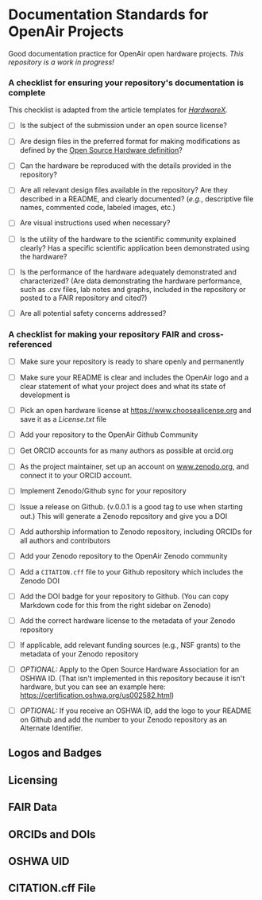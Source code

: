 # Documentation Standards for OpenAir Projects
Good documentation practice for OpenAir open hardware projects. _This repository is a work in progress!_

### A checklist for ensuring your repository's documentation is complete 
This checklist is adapted from the article templates for [_HardwareX_](https://www.doi.org/10.5281/zenodo.3364474).
- [ ] Is the subject of the submission under an open source license?
- [ ] Are design files in the preferred format for making modifications as defined by the [Open Source Hardware definition](https://www.oshwa.org/definition/)?
- [ ] Can the hardware be reproduced with the details provided in the repository?
- [ ] Are all relevant design files available in the repository? Are they described in a README, and clearly documented? (_e.g._, descriptive file names, commented code, labeled images, etc.) 
- [ ] Are visual instructions used when necessary?
- [ ] Is the utility of the hardware to the scientific community explained clearly? Has a specific scientific application been demonstrated using the hardware?
- [ ] Is the performance of the hardware adequately demonstrated and characterized? (Are data demonstrating the hardware performance, such as .csv files, lab notes and graphs, included in the repository or posted to a FAIR repository and cited?)
- [ ] Are all potential safety concerns addressed?


### A checklist for making your repository FAIR and cross-referenced
- [ ] Make sure your repository is ready to share openly and permanently
- [ ] Make sure your README is clear and includes the OpenAir logo and a clear statement of what your project does and what its state of development is
- [ ] Pick an open hardware license at https://www.choosealicense.org and save it as a *License.txt* file
- [ ] Add your repository to the OpenAir Github Community
- [ ] Get ORCID accounts for as many authors as possible at orcid.org
- [ ] As the project maintainer, set up an account on www.zenodo.org, and connect it to your ORCID account.
- [ ] Implement Zenodo/Github sync for your repository
- [ ] Issue a release on Github. (v.0.0.1 is a good tag to use when starting out.) This will generate a Zenodo repository and give you a DOI
- [ ] Add authorship information to Zenodo repository, including ORCIDs for all authors and contributors
- [ ] Add your Zenodo repository to the OpenAir Zenodo community
- [ ] Add a `CITATION.cff` file to your Github repository which includes the Zenodo DOI
- [ ] Add the DOI badge for your repository to Github. (You can copy Markdown code for this from the right sidebar on Zenodo)
- [ ] Add the correct hardware license to the metadata of your Zenodo repository
- [ ] If applicable, add relevant funding sources (e.g., NSF grants) to the metadata of your Zenodo repository
- [ ] _OPTIONAL:_ Apply to the Open Source Hardware Association for an OSHWA ID. (That isn't implemented in this repository because it isn't hardware, but you can see an example here: https://certification.oshwa.org/us002582.html)
- [ ] _OPTIONAL:_ If you receive an OSHWA ID, add the logo to your README on Github and add the number to your Zenodo repository as an Alternate Identifier.


## Logos and Badges

## Licensing

## FAIR Data

## ORCIDs and DOIs

## OSHWA UID

## CITATION.cff File

